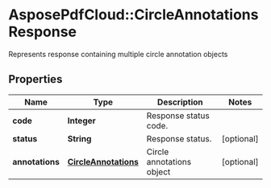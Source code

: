 ﻿# AsposePdfCloud::CircleAnnotationsResponse
Represents response containing multiple circle annotation objects

## Properties
Name | Type | Description | Notes
------------ | ------------- | ------------- | -------------
**code** | **Integer** | Response status code. | 
**status** | **String** | Response status. | [optional] 
**annotations** | [**CircleAnnotations**](CircleAnnotations.md) | Circle annotations object | [optional] 


